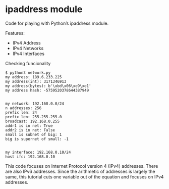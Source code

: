 # ipaddress module

Code for playing with Python’s ipaddress module.

Features:
- IPv4 Address 
- IPv4 Networks  
- IPv4 Interfaces
 

Checking funcionality
```
$ python3 network.py 
my address: 189.6.233.225
my address(int): 3171346913
my address(bytes): b'\xbd\x06\xe9\xe1'
my address hash: -5759520378644387949


my network: 192.168.0.0/24
n addresses: 256
prefix len: 24
prefix len: 255.255.255.0
broadcast: 192.168.0.255
addr1 is in net: True
addr2 is in net: False
small is subnet of big: 1
big is supernet of small: -1


my interface: 192.168.0.10/24
host ifc: 192.168.0.10
```

This code focuses on Internet Protocol version 4 (IPv4) addresses. There are also IPv6 addresses. Since the arithmetic of addresses is largely the same, this tutorial cuts one variable out of the equation and focuses on IPv4 addresses.